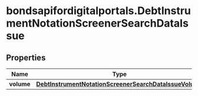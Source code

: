 # bondsapifordigitalportals.DebtInstrumentNotationScreenerSearchDataIssue

## Properties

Name | Type | Description | Notes
------------ | ------------- | ------------- | -------------
**volume** | [**DebtInstrumentNotationScreenerSearchDataIssueVolume**](DebtInstrumentNotationScreenerSearchDataIssueVolume.md) |  | [optional] 


